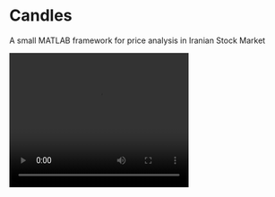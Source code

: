 # Candles
A small MATLAB framework for price analysis in Iranian Stock Market

<video width="320" height="240" controls>
  <source src="demo/demo.mp4" type="video/mp4">
</video>

